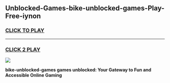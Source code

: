 
## Unblocked-Games-bike-unblocked-games-Play-Free-iynon
<h3>
<a href="https://premium76.site?title=bike-unblocked-games&ref=19M">CLICK TO PLAY</a></h3>
<hr>

<h3>
<a href="https://premium76.site?title=bike-unblocked-games&ref=19M">CLICK 2 PLAY</a>
  
</h3>

<a href="https://premium76.site?title=bike-unblocked-games&ref=19M"><img src="https://clearcache.store/games.png"></a>


**bike-unblocked-games games unblocked: Your Gateway to Fun and Accessible Online Gaming**
